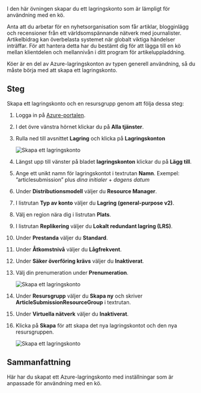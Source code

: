 I den här övningen skapar du ett lagringskonto som är lämpligt för användning med en kö.

Anta att du arbetar för en nyhetsorganisation som får artiklar, blogginlägg och recensioner från ett världsomspännande nätverk med journalister. Artikelbidrag kan överbelasta systemet när globalt viktiga händelser inträffar. För att hantera detta har du bestämt dig för att lägga till en kö mellan klientdelen och mellannivån i ditt program för artikeluppladdning. 

Köer är en del av Azure-lagringskonton av typen generell användning, så du måste börja med att skapa ett lagringskonto.

## <a name="steps"></a>Steg

Skapa ett lagringskonto och en resursgrupp genom att följa dessa steg:

1. Logga in på [Azure-portalen](https://portal.azure.com?azure-portal=true).

1. I det övre vänstra hörnet klickar du på **Alla tjänster**.

1. Rulla ned till avsnittet **Lagring** och klicka på **Lagringskonton**

    ![Skapa ett lagringskonto](../media-draft/3-create-storage-account-1.png)

1. Längst upp till vänster på bladet **lagringskonton** klickar du på **Lägg till**.

1. Ange ett unikt namn för lagringskontot i textrutan **Namn**. Exempel: ”articlesubmission” plus *dina initialer* + *dagens datum*

1. Under **Distributionsmodell** väljer du **Resource Manager**.

1. I listrutan **Typ av konto** väljer du **Lagring (general-purpose v2)**.

1. Välj en region nära dig i listrutan **Plats**.

1. I listrutan **Replikering** väljer du **Lokalt redundant lagring (LRS)**.

1. Under **Prestanda** väljer du **Standard**.

1. Under **Åtkomstnivå** väljer du **Lågfrekvent**.

1. Under **Säker överföring krävs** väljer du **Inaktiverat**.

1. Välj din prenumeration under **Prenumeration**.

    ![Skapa ett lagringskonto](../media-draft/3-create-storage-account-2.png)

1. Under **Resursgrupp** väljer du **Skapa ny** och skriver **ArticleSubmissionResourceGroup** i textrutan.

1. Under **Virtuella nätverk** väljer du **Inaktiverat**.

1. Klicka på **Skapa** för att skapa det nya lagringskontot och den nya resursgruppen.

    ![Skapa ett lagringskonto](../media-draft/3-create-storage-account-3.png)

## <a name="summary"></a>Sammanfattning

Här har du skapat ett Azure-lagringskonto med inställningar som är anpassade för användning med en kö.